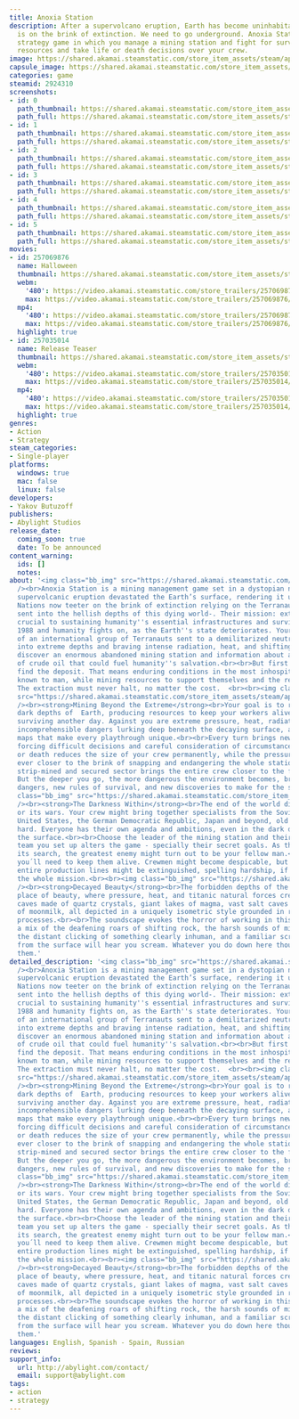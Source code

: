 ```yaml
---
title: Anoxia Station
description: After a supervolcano eruption, Earth has become uninhabitable and humanity
  is on the brink of extinction. We need to go underground. Anoxia Station is a dark
  strategy game in which you manage a mining station and fight for survival, extract
  resources and take life or death decisions over your crew.
image: https://shared.akamai.steamstatic.com/store_item_assets/steam/apps/2924310/header.jpg?t=1730367682
capsule_image: https://shared.akamai.steamstatic.com/store_item_assets/steam/apps/2924310/capsule_231x87.jpg?t=1730367682
categories: game
steamid: 2924310
screenshots:
- id: 0
  path_thumbnail: https://shared.akamai.steamstatic.com/store_item_assets/steam/apps/2924310/ss_812c297ac526a02387ffbb91722860d9484c91fa.600x338.jpg?t=1730367682
  path_full: https://shared.akamai.steamstatic.com/store_item_assets/steam/apps/2924310/ss_812c297ac526a02387ffbb91722860d9484c91fa.1920x1080.jpg?t=1730367682
- id: 1
  path_thumbnail: https://shared.akamai.steamstatic.com/store_item_assets/steam/apps/2924310/ss_00e5d88e3b4b1bf7953395eec52fdbd07fc0145e.600x338.jpg?t=1730367682
  path_full: https://shared.akamai.steamstatic.com/store_item_assets/steam/apps/2924310/ss_00e5d88e3b4b1bf7953395eec52fdbd07fc0145e.1920x1080.jpg?t=1730367682
- id: 2
  path_thumbnail: https://shared.akamai.steamstatic.com/store_item_assets/steam/apps/2924310/ss_66473e61c7fdc39840ab1c6047635b3f62df413c.600x338.jpg?t=1730367682
  path_full: https://shared.akamai.steamstatic.com/store_item_assets/steam/apps/2924310/ss_66473e61c7fdc39840ab1c6047635b3f62df413c.1920x1080.jpg?t=1730367682
- id: 3
  path_thumbnail: https://shared.akamai.steamstatic.com/store_item_assets/steam/apps/2924310/ss_1ed46937a751ef4275c729536f139c42c993e330.600x338.jpg?t=1730367682
  path_full: https://shared.akamai.steamstatic.com/store_item_assets/steam/apps/2924310/ss_1ed46937a751ef4275c729536f139c42c993e330.1920x1080.jpg?t=1730367682
- id: 4
  path_thumbnail: https://shared.akamai.steamstatic.com/store_item_assets/steam/apps/2924310/ss_0b10176c813f1a46553d486bd013417e147fb3c7.600x338.jpg?t=1730367682
  path_full: https://shared.akamai.steamstatic.com/store_item_assets/steam/apps/2924310/ss_0b10176c813f1a46553d486bd013417e147fb3c7.1920x1080.jpg?t=1730367682
- id: 5
  path_thumbnail: https://shared.akamai.steamstatic.com/store_item_assets/steam/apps/2924310/ss_a2a6e4e8c18b107e0b322baeb179d1f521cea96d.600x338.jpg?t=1730367682
  path_full: https://shared.akamai.steamstatic.com/store_item_assets/steam/apps/2924310/ss_a2a6e4e8c18b107e0b322baeb179d1f521cea96d.1920x1080.jpg?t=1730367682
movies:
- id: 257069876
  name: Halloween
  thumbnail: https://shared.akamai.steamstatic.com/store_item_assets/steam/apps/257069876/fd755a650c0357bea7762052d64bb660d1d69a44/movie_600x337.jpg?t=1730367675
  webm:
    '480': https://video.akamai.steamstatic.com/store_trailers/257069876/movie480_vp9.webm?t=1730367675
    max: https://video.akamai.steamstatic.com/store_trailers/257069876/movie_max_vp9.webm?t=1730367675
  mp4:
    '480': https://video.akamai.steamstatic.com/store_trailers/257069876/movie480.mp4?t=1730367675
    max: https://video.akamai.steamstatic.com/store_trailers/257069876/movie_max.mp4?t=1730367675
  highlight: true
- id: 257035014
  name: Release Teaser
  thumbnail: https://shared.akamai.steamstatic.com/store_item_assets/steam/apps/257035014/movie.293x165.jpg?t=1720094096
  webm:
    '480': https://video.akamai.steamstatic.com/store_trailers/257035014/movie480_vp9.webm?t=1720094096
    max: https://video.akamai.steamstatic.com/store_trailers/257035014/movie_max_vp9.webm?t=1720094096
  mp4:
    '480': https://video.akamai.steamstatic.com/store_trailers/257035014/movie480.mp4?t=1720094096
    max: https://video.akamai.steamstatic.com/store_trailers/257035014/movie_max.mp4?t=1720094096
  highlight: true
genres:
- Action
- Strategy
steam_categories:
- Single-player
platforms:
  windows: true
  mac: false
  linux: false
developers:
- Yakov Butuzoff
publishers:
- Abylight Studios
release_date:
  coming_soon: true
  date: To be announced
content_warning:
  ids: []
  notes:
about: '<img class="bb_img" src="https://shared.akamai.steamstatic.com/store_item_assets/steam/apps/2924310/extras/anoxia_00.gif?t=1730367682"
  /><br>Anoxia Station is a mining management game set in a dystopian near-past. A
  supervolcanic eruption devastated the Earth’s surface, rendering it uninhabitable.
  Nations now teeter on the brink of extinction relying on the Terranauts - miners
  sent into the hellish depths of this dying world-. Their mission: extract petroleum,
  crucial to sustaining humanity''s essential infrastructures and survival.<br><br>It''s
  1988 and humanity fights on, as the Earth''s state deteriorates. Your crew is part
  of an international group of Terranauts sent to a demilitarized neutral zone. Heading
  into extreme depths and braving intense radiation, heat, and shifting rock, they
  discover an enormous abandoned mining station and information about a massive deposit
  of crude oil that could fuel humanity''s salvation.<br><br>But first they need to
  find the deposit. That means enduring conditions in the most inhospitable place
  known to man, while mining resources to support themselves and the remnants of mankind.
  The extraction must never halt, no matter the cost.  <br><br><img class="bb_img"
  src="https://shared.akamai.steamstatic.com/store_item_assets/steam/apps/2924310/extras/anoxia_01.gif?t=1730367682"
  /><br><strong>Mining Beyond the Extreme</strong><br>Your goal is to rip apart the
  dark depths of  Earth, producing resources to keep your workers alive and humanity
  surviving another day. Against you are extreme pressure, heat, radiation, and other
  incomprehensible dangers lurking deep beneath the decaying surface, across randomized
  maps that make every playthrough unique.<br><br>Every turn brings new challenges,
  forcing difficult decisions and careful consideration of circumstances. Every injury
  or death reduces the size of your crew permanently, while the pressure pulls them
  ever closer to the brink of snapping and endangering the whole station.<br><br>Each
  strip-mined and secured sector brings the entire crew closer to the fabled oil deposit.
  But the deeper you go, the more dangerous the environment becomes, bringing new
  dangers, new rules of survival, and new discoveries to make for the sake of mankind.<br><br><img
  class="bb_img" src="https://shared.akamai.steamstatic.com/store_item_assets/steam/apps/2924310/extras/anoxia_02.gif?t=1730367682"
  /><br><strong>The Darkness Within</strong><br>The end of the world did not end humanity
  or its wars. Your crew might bring together specialists from the Soviet Union, the
  United States, the German Democratic Republic, Japan and beyond, old rivalries die
  hard. Everyone has their own agenda and ambitions, even in the dark deep beneath
  the surface.<br><br>Choose the leader of the mining station and their crews. The
  team you set up alters the game - specially their secret goals. As the station continues
  its search, the greatest enemy might turn out to be your fellow man.<br><br>Remember,
  you´ll need to keep them alive. Crewmen might become despicable, but if they fall,
  entire production lines might be extinguished, spelling hardship, if not death for
  the whole mission.<br><br><img class="bb_img" src="https://shared.akamai.steamstatic.com/store_item_assets/steam/apps/2924310/extras/anoxia_03.gif?t=1730367682"
  /><br><strong>Decayed Beauty</strong><br>The forbidden depths of the Earth are a
  place of beauty, where pressure, heat, and titanic natural forces created wonders:
  caves made of quartz crystals, giant lakes of magma, vast salt caves and rivers
  of moonmilk, all depicted in a uniquely isometric style grounded in real physical
  processes.<br><br>The soundscape evokes the horror of working in this environment,
  a mix of the deafening roars of shifting rock, the harsh sounds of mining and welding,
  the distant clicking of something clearly inhuman, and a familiar scream.<br><br>Nobody
  from the surface will hear you scream. Whatever you do down here though, may save
  them.'
detailed_description: '<img class="bb_img" src="https://shared.akamai.steamstatic.com/store_item_assets/steam/apps/2924310/extras/anoxia_00.gif?t=1730367682"
  /><br>Anoxia Station is a mining management game set in a dystopian near-past. A
  supervolcanic eruption devastated the Earth’s surface, rendering it uninhabitable.
  Nations now teeter on the brink of extinction relying on the Terranauts - miners
  sent into the hellish depths of this dying world-. Their mission: extract petroleum,
  crucial to sustaining humanity''s essential infrastructures and survival.<br><br>It''s
  1988 and humanity fights on, as the Earth''s state deteriorates. Your crew is part
  of an international group of Terranauts sent to a demilitarized neutral zone. Heading
  into extreme depths and braving intense radiation, heat, and shifting rock, they
  discover an enormous abandoned mining station and information about a massive deposit
  of crude oil that could fuel humanity''s salvation.<br><br>But first they need to
  find the deposit. That means enduring conditions in the most inhospitable place
  known to man, while mining resources to support themselves and the remnants of mankind.
  The extraction must never halt, no matter the cost.  <br><br><img class="bb_img"
  src="https://shared.akamai.steamstatic.com/store_item_assets/steam/apps/2924310/extras/anoxia_01.gif?t=1730367682"
  /><br><strong>Mining Beyond the Extreme</strong><br>Your goal is to rip apart the
  dark depths of  Earth, producing resources to keep your workers alive and humanity
  surviving another day. Against you are extreme pressure, heat, radiation, and other
  incomprehensible dangers lurking deep beneath the decaying surface, across randomized
  maps that make every playthrough unique.<br><br>Every turn brings new challenges,
  forcing difficult decisions and careful consideration of circumstances. Every injury
  or death reduces the size of your crew permanently, while the pressure pulls them
  ever closer to the brink of snapping and endangering the whole station.<br><br>Each
  strip-mined and secured sector brings the entire crew closer to the fabled oil deposit.
  But the deeper you go, the more dangerous the environment becomes, bringing new
  dangers, new rules of survival, and new discoveries to make for the sake of mankind.<br><br><img
  class="bb_img" src="https://shared.akamai.steamstatic.com/store_item_assets/steam/apps/2924310/extras/anoxia_02.gif?t=1730367682"
  /><br><strong>The Darkness Within</strong><br>The end of the world did not end humanity
  or its wars. Your crew might bring together specialists from the Soviet Union, the
  United States, the German Democratic Republic, Japan and beyond, old rivalries die
  hard. Everyone has their own agenda and ambitions, even in the dark deep beneath
  the surface.<br><br>Choose the leader of the mining station and their crews. The
  team you set up alters the game - specially their secret goals. As the station continues
  its search, the greatest enemy might turn out to be your fellow man.<br><br>Remember,
  you´ll need to keep them alive. Crewmen might become despicable, but if they fall,
  entire production lines might be extinguished, spelling hardship, if not death for
  the whole mission.<br><br><img class="bb_img" src="https://shared.akamai.steamstatic.com/store_item_assets/steam/apps/2924310/extras/anoxia_03.gif?t=1730367682"
  /><br><strong>Decayed Beauty</strong><br>The forbidden depths of the Earth are a
  place of beauty, where pressure, heat, and titanic natural forces created wonders:
  caves made of quartz crystals, giant lakes of magma, vast salt caves and rivers
  of moonmilk, all depicted in a uniquely isometric style grounded in real physical
  processes.<br><br>The soundscape evokes the horror of working in this environment,
  a mix of the deafening roars of shifting rock, the harsh sounds of mining and welding,
  the distant clicking of something clearly inhuman, and a familiar scream.<br><br>Nobody
  from the surface will hear you scream. Whatever you do down here though, may save
  them.'
languages: English, Spanish - Spain, Russian
reviews:
support_info:
  url: http://abylight.com/contact/
  email: support@abylight.com
tags:
- action
- strategy
---
```

